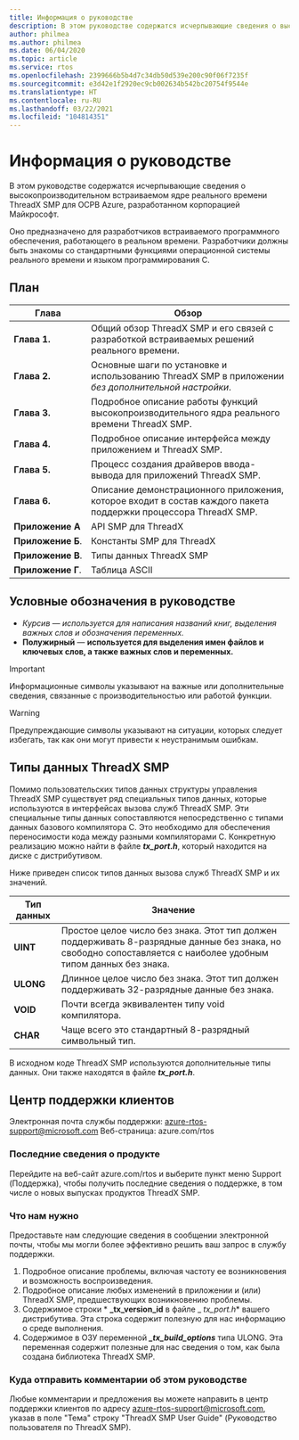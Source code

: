 ```yaml
---
title: Информация о руководстве
description: В этом руководстве содержатся исчерпывающие сведения о высокопроизводительном встраиваемом ядре реального времени ThreadX SMP для ОСРВ Azure, разработанном корпорацией Майкрософт.
author: philmea
ms.author: philmea
ms.date: 06/04/2020
ms.topic: article
ms.service: rtos
ms.openlocfilehash: 2399666b5b4d7c34db50d539e200c90f06f7235f
ms.sourcegitcommit: e3d42e1f2920ec9cb002634b542bc20754f9544e
ms.translationtype: HT
ms.contentlocale: ru-RU
ms.lasthandoff: 03/22/2021
ms.locfileid: "104814351"
---
```

# <a name="about-this-guide"></a>Информация о руководстве

В этом руководстве содержатся исчерпывающие сведения о высокопроизводительном встраиваемом ядре реального времени ThreadX SMP для ОСРВ Azure, разработанном корпорацией Майкрософт.

Оно предназначено для разработчиков встраиваемого программного обеспечения, работающего в реальном времени. Разработчики должны быть знакомы со стандартными функциями операционной системы реального времени и языком программирования C.

## <a name="organization"></a>План

| Глава       | Обзор                    |
| ------------- | ---------------------------------------------------------------------------------------------------------- |
| **Глава 1.** | Общий обзор ThreadX SMP и его связей с разработкой встраиваемых решений реального времени.           |
| **Глава 2.** | Основные шаги по установке и использованию ThreadX SMP в приложении *без дополнительной настройки*.           |
| **Глава 3.** | Подробное описание работы функций высокопроизводительного ядра реального времени ThreadX SMP.    |
| **Глава 4.** | Подробное описание интерфейса между приложением и ThreadX SMP.                                                        |
| **Глава 5.** | Процесс создания драйверов ввода-вывода для приложений ThreadX SMP.                                                |
| **Глава 6.** | Описание демонстрационного приложения, которое входит в состав каждого пакета поддержки процессора ThreadX SMP. |
| **Приложение А** | API SMP для ThreadX        |
| **Приложение Б**. | Константы SMP для ThreadX  |
| **Приложение В**. | Типы данных ThreadX SMP |
| **Приложение Г**. | Таблица ASCII            |

## <a name="guide-conventions"></a>Условные обозначения в руководстве

- *Курсив* — *используется для написания названий книг, выделения важных слов и обозначения переменных.*
- **Полужирный** — **используется для выделения имен файлов и ключевых слов, а также важных слов и переменных.**

> [!IMPORTANT]
> Информационные символы указывают на важные или дополнительные сведения, связанные с производительностью или работой функции.

> [!WARNING]
> Предупреждающие символы указывают на ситуации, которых следует избегать, так как они могут привести к неустранимым ошибкам.

## <a name="threadx-smp-data-types"></a>Типы данных ThreadX SMP

Помимо пользовательских типов данных структуры управления ThreadX SMP существует ряд специальных типов данных, которые используются в интерфейсах вызова служб ThreadX SMP. Эти специальные типы данных сопоставляются непосредственно с типами данных базового компилятора C. Это необходимо для обеспечения переносимости кода между разными компиляторами C. Конкретную реализацию можно найти в файле ***tx_port.h***, который находится на диске с дистрибутивом.

Ниже приведен список типов данных вызова служб ThreadX SMP и их значений.

| Тип данных          | Значение                                                          |
| --------- | --------------------------------------------------------- |
| **UINT**  | Простое целое число без знака. Этот тип должен поддерживать 8-разрядные данные без знака, но свободно сопоставляется с наиболее удобным типом данных без знака. |
| **ULONG** | Длинное целое число без знака. Этот тип должен поддерживать 32-разрядные данные без знака.                                                                     |
| **VOID**  | Почти всегда эквивалентен типу void компилятора.                                                                                |
| **CHAR**  | Чаще всего это стандартный 8-разрядный символьный тип.                                                                                          |

В исходном коде ThreadX SMP используются дополнительные типы данных. Они также находятся в файле ***tx_port.h***.

## <a name="customer-support-center"></a>Центр поддержки клиентов

Электронная почта службы поддержки: [azure-rtos-support@microsoft.com](https://azure-rtos-support@microsoft.com) Веб-страница: azure.com/rtos

### <a name="latest-product-information"></a>Последние сведения о продукте

Перейдите на веб-сайт azure.com/rtos и выберите пункт меню Support (Поддержка), чтобы получить последние сведения о поддержке, в том числе о новых выпусках продуктов ThreadX SMP.

### <a name="what-we-need-from-you"></a>Что нам нужно

Предоставьте нам следующие сведения в сообщении электронной почты, чтобы мы могли более эффективно решить ваш запрос в службу поддержки.

1. Подробное описание проблемы, включая частоту ее возникновения и возможность воспроизведения.
2. Подробное описание любых изменений в приложении и (или) ThreadX SMP, предшествующих возникновению проблемы.
3. Содержимое строки * **_tx_version_id** в файле _ *_tx_port.h_** вашего дистрибутива. Эта строка содержит полезную для нас информацию о среде выполнения.
4. Содержимое в ОЗУ переменной ***_tx_build_options*** типа ULONG. Эта переменная содержит полезные для нас сведения о том, как была создана библиотека ThreadX SMP.

### <a name="where-to-send-comments-about-this-guide"></a>Куда отправить комментарии об этом руководстве

Любые комментарии и предложения вы можете направить в центр поддержки клиентов по адресу [azure-rtos-support@microsoft.com](https://azure-rtos-support@microsoft.com), указав в поле "Тема" строку "ThreadX SMP User Guide" (Руководство пользователя по ThreadX SMP).
